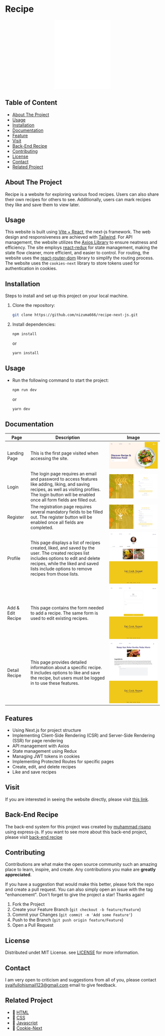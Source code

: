# Recipe

<p align="center">
  <img src="public/assets/logo.png" alt="Logo" />
</p>

## Table of Content

- [About The Project](#about-the-project)
- [Usage](#usage)
- [Installation](#installation)
- [Documentation](#documentation)
- [Feature](#feature)
- [Visit](#visit)
- [Back-End Recipe](#back-end-recipe)
- [Contributing](#contributing)
- [License](#license)
- [Contact](#contact)
- [Related Project](#related-project)

## About The Project
Recipe is a website for exploring various food recipes. Users can also share their own recipes for others to see. Additionally, users can mark recipes they like and save them to view later.

## Usage
This website is built using [Vite + React](https://vitejs.dev/), the next-js framework. The web design and responsiveness are achieved with [Tailwind](https://tailwindcss.com/). For API management, the website utilizes the [Axios Library](https://axios-http.com/) to ensure neatness and efficiency. The site employs [react-redux](https://react-redux.js.org/) for state management, making the state flow cleaner, more efficient, and easier to control. For routing, the website uses the [react-router-dom](https://reactrouter.com/en/main) library to simplify the routing process. The website uses the `cookies-next` library to store tokens used for authentication in cookies.

## Installation

Steps to install and set up this project on your local machine.

1. Clone the repository:
    ```bash
    git clone https://github.com/nizuma666/recipe-next-js.git
    ```
2. Install dependencies:
    ```bash
    npm install
    ```
    or
    ```bash
    yarn install
    ```

## Usage

- Run the following command to start the project:
    ```bash
    npm run dev
    ```
    or
    ```bash
    yarn dev
    ```

## Documentation

| Page            | Description                                                                                                         | Image                                                                  |
|-----------------|---------------------------------------------------------------------------------------------------------------------|------------------------------------------------------------------------|
| Landing Page    | This is the first page visited when accessing the site.                                                             | ![landing-desktop](https://github.com/nizuma666/recipe-next-js/blob/master/public/doc-readme-reipe/dashboard2.png)              |
| Login           | The login page requires an email and password to access features like adding, liking, and saving recipes, as well as visiting profiles. The login button will be enabled once all form fields are filled out. | ![login](public/doc-readme-reipe/login.png)                            |
| Register        | The registration page requires several mandatory fields to be filled out. The register button will be enabled once all fields are completed. | ![register](public/doc-readme-reipe/register.png)                      |
| Profile         | This page displays a list of recipes created, liked, and saved by the user. The created recipes list includes options to edit and delete recipes, while the liked and saved lists include options to remove recipes from those lists. | ![profile](public/doc-readme-reipe/profile2.png)                        |
| Add & Edit Recipe | This page contains the form needed to add a recipe. The same form is used to edit existing recipes.                | ![add-edit-recipe](public/doc-readme-reipe/add-edit-recipe.png)        |
| Detail Recipe   | This page provides detailed information about a specific recipe. It includes options to like and save the recipe, but users must be logged in to use these features. | ![detailrecipe](public/doc-readme-reipe/detail-recipe.png)             |

## Features
- Using Next.js for project structure
- Implementing Client-Side Rendering (CSR) and Server-Side Rendering (SSR) for page rendering
- API management with Axios
- State management using Redux
- Managing JWT tokens in cookies
- Implementing Protected Routes for specific pages
- Create, edit, and delete recipes
- Like and save recipes

## Visit
If you are interested in seeing the website directly, please visit [this link](https://recipe-alpha-vert.vercel.app/).

## Back-End Recipe
The back-end system for this project was created by [muhammad risano](https://github.com/muhammadrisano) using express-js. If you want to see more about this back-end project, please visit [back-end recipe](https://github.com/nizuma666/pijar-mama-recipe)

## Contributing
Contributions are what make the open source community such an amazing place to learn, inspire, and create. Any contributions you make are **greatly appreciated**.

If you have a suggestion that would make this better, please fork the repo and create a pull request. You can also simply open an issue with the tag "enhancement".
Don't forget to give the project a star! Thanks again!

1. Fork the Project
2. Create your Feature Branch (`git checkout -b feature/Feature`)
3. Commit your Changes (`git commit -m 'Add some Feature'`)
4. Push to the Branch (`git push origin feature/Feature`)
5. Open a Pull Request

## License
Distributed undet MIT License. see [LICENSE](https://github.com/nizuma666/recipe-next-js/blob/master/LICENSE) for more information.

## Contact
I am very open to criticism and suggestions from all of you, please contact syaifullohismail123@gmail.com email to give feedback.

## Related Project
- :rocket: [HTML](https://www.duniailkom.com/tutorial-belajar-html-dan-index-artikel-html/)
- :rocket: [CSS](https://www.duniailkom.com/tutorial-belajar-css-dan-index-artikel-css/)
- :rocket: [Javascript](https://www.duniailkom.com/tutorial-belajar-javascript-dan-index-artikel-javascript/)
- 🚀 [Cookie-Next](https://www.npmjs.com/package/cookies-next)
